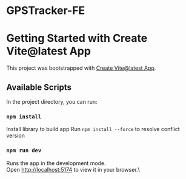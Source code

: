 # GPSTracker-FE
# Getting Started with Create Vite@latest App

This project was bootstrapped with [Create Vite@latest App](https://vitejs.dev/guide/).

## Available Scripts

In the project directory, you can run:

### `npm install`

Install library to build app
Run `npm install --force` to resolve conflict version 

### `npm run dev`

Runs the app in the development mode.\
Open [http://localhost:5174](http://localhost:5173) to view it in your browser.\
